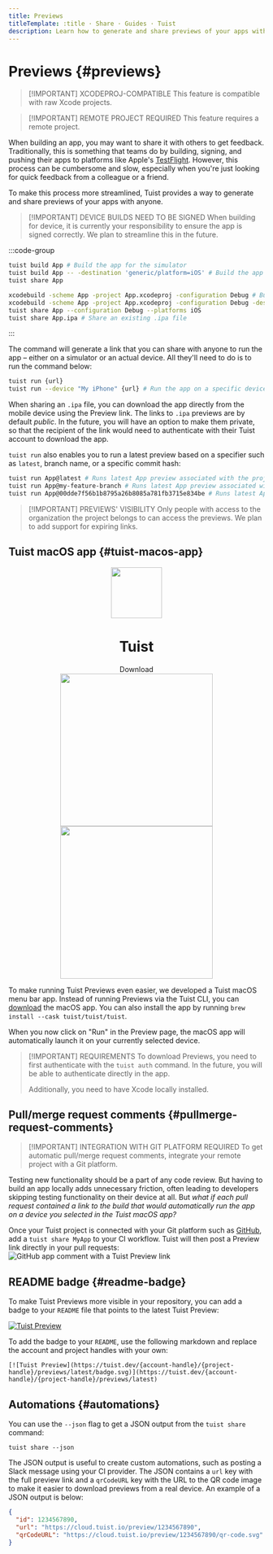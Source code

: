 ```yaml
---
title: Previews
titleTemplate: :title · Share · Guides · Tuist
description: Learn how to generate and share previews of your apps with anyone.
---
```


# Previews {#previews}

> [!IMPORTANT] XCODEPROJ-COMPATIBLE
> This feature is compatible with raw Xcode projects.

> [!IMPORTANT] REMOTE PROJECT REQUIRED
> This feature requires a <LocalizedLink href="/server/introduction/accounts-and-projects">remote project</LocalizedLink>.

When building an app, you may want to share it with others to get feedback.
Traditionally, this is something that teams do by building, signing, and pushing their apps to platforms like Apple's [TestFlight](https://developer.apple.com/testflight/).
However, this process can be cumbersome and slow, especially when you're just looking for quick feedback from a colleague or a friend.

To make this process more streamlined, Tuist provides a way to generate and share previews of your apps with anyone.

> [!IMPORTANT] DEVICE BUILDS NEED TO BE SIGNED
> When building for device, it is currently your responsibility to ensure the app is signed correctly. We plan to streamline this in the future.

:::code-group

```bash [Tuist Project]
tuist build App # Build the app for the simulator
tuist build App -- -destination 'generic/platform=iOS' # Build the app for the device
tuist share App
```

```bash [Xcode Project]
xcodebuild -scheme App -project App.xcodeproj -configuration Debug # Build the app for the simulator
xcodebuild -scheme App -project App.xcodeproj -configuration Debug -destination 'generic/platform=iOS' # Build the app for the device
tuist share App --configuration Debug --platforms iOS
tuist share App.ipa # Share an existing .ipa file
```

:::

The command will generate a link that you can share with anyone to run the app – either on a simulator or an actual device. All they'll need to do is to run the command below:

```bash
tuist run {url}
tuist run --device "My iPhone" {url} # Run the app on a specific device
```

When sharing an `.ipa` file, you can download the app directly from the mobile device using the Preview link.
The links to `.ipa` previews are by default _public_. In the future, you will have an option to make them private, so that the recipient of the link would need to authenticate with their Tuist account to download the app.

`tuist run` also enables you to run a latest preview based on a specifier such as `latest`, branch name, or a specific commit hash:

```bash
tuist run App@latest # Runs latest App preview associated with the project's default branch
tuist run App@my-feature-branch # Runs latest App preview associated with a given branch
tuist run App@00dde7f56b1b8795a26b8085a781fb3715e834be # Runs latest App preview associated with a given git commit sha
```

> [!IMPORTANT] PREVIEWS' VISIBILITY
> Only people with access to the organization the project belongs to can access the previews. We plan to add support for expiring links.

## Tuist macOS app {#tuist-macos-app}

<div style="display: flex; flex-direction: column; align-items: center;">
    <img src="/public/logo.png" style="height: 100px;" />
    <h1>Tuist</h1><a href="https://cloud.tuist.io/download" style="text-decoration: none;">Download</a><img src="/images/guides/share/menu-bar-app.png" style="width: 300px;" /><img src="/images/guides/share/menu-bar-app.png" style="width: 300px;" />
</div>

To make running Tuist Previews even easier, we developed a Tuist macOS menu bar app. Instead of running Previews via the Tuist CLI, you can [download](https://tuist.dev/download) the macOS app. You can also install the app by running `brew install --cask tuist/tuist/tuist`.

When you now click on "Run" in the Preview page, the macOS app will automatically launch it on your currently selected device.

> [!IMPORTANT] REQUIREMENTS
> To download Previews, you need to first authenticate with the `tuist auth` command.
> In the future, you will be able to authenticate directly in the app.
>
> Additionally, you need to have Xcode locally installed.

## Pull/merge request comments {#pullmerge-request-comments}

> [!IMPORTANT] INTEGRATION WITH GIT PLATFORM REQUIRED
> To get automatic pull/merge request comments, integrate your <LocalizedLink href="/server/introduction/accounts-and-projects">remote project</LocalizedLink> with a <LocalizedLink href="/server/introduction/integrations#git-platforms">Git platform</LocalizedLink>.

Testing new functionality should be a part of any code review. But having to build an app locally adds unnecessary friction, often leading to developers skipping testing functionality on their device at all. But _what if each pull request contained a link to the build that would automatically run the app on a device you selected in the Tuist macOS app?_

Once your Tuist project is connected with your Git platform such as [GitHub](https://github.com), add a <LocalizedLink href="/cli/share">`tuist share MyApp`</LocalizedLink> to your CI workflow. Tuist will then post a Preview link directly in your pull requests:
![GitHub app comment with a Tuist Preview link](/images/guides/share/github-app-with-preview.png)

## README badge {#readme-badge}

To make Tuist Previews more visible in your repository, you can add a badge to your `README` file that points to the latest Tuist Preview:

[![Tuist Preview](https://tuist.dev/Dimillian/IcySky/previews/latest/badge.svg)](https://tuist.dev/Dimillian/IcySky/previews/latest)

To add the badge to your `README`, use the following markdown and replace the account and project handles with your own:

```
[![Tuist Preview](https://tuist.dev/{account-handle}/{project-handle}/previews/latest/badge.svg)](https://tuist.dev/{account-handle}/{project-handle}/previews/latest)
```

## Automations {#automations}

You can use the `--json` flag to get a JSON output from the `tuist share` command:

```
tuist share --json
```

The JSON output is useful to create custom automations, such as posting a Slack message using your CI provider.
The JSON contains a `url` key with the full preview link and a `qrCodeURL` key with the URL to the QR code image
to make it easier to download previews from a real device. An example of a JSON output is below:

```json
{
  "id": 1234567890,
  "url": "https://cloud.tuist.io/preview/1234567890",
  "qrCodeURL": "https://cloud.tuist.io/preview/1234567890/qr-code.svg"
}
```

